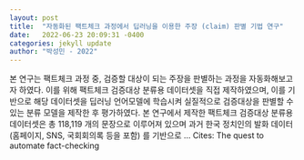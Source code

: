 ```yaml
---
layout: post
title:  "자동화된 팩트체크 과정에서 딥러닝을 이용한 주장 (claim) 판별 기법 연구"
date:   2022-06-23 20:09:31 -0400
categories: jekyll update
author: "박성민 - 2022"
---
```

본 연구는 팩트체크 과정 중, 검증할 대상이 되는 주장을 판별하는 과정을 자동화해보고자 하였다. 이를 위해 팩트체크 검증대상 분류용 데이터셋을 직접 제작하였으며, 이를 기반으로 해당 데이터셋을 딥러닝 언어모델에 학습시켜 실질적으로 검증대상을 판별할 수 있는 분류 모델을 제작한 후 평가하였다. 본 연구에서 제작한 팩트체크 검증대상 분류용 데이터셋은 총 118,119 개의 문장으로 이루어져 있으며 과거 한국 정치인의 발화 데이터 (홈페이지, SNS, 국회회의록 등을 포함) 를 기반으로 …
Cites: ‪The quest to automate fact-checking‬  